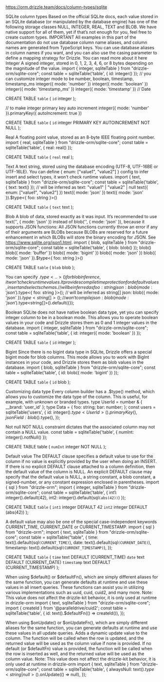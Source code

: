 https://orm.drizzle.team/docs/column-types/sqlite

SQLite column types
Based on the official SQLite docs, each value stored in an SQLite database (or manipulated by the database engine) has one of the following storage classes NULL, INTEGER, REAL, TEXT and BLOB.
We have native support for all of them, yet if that’s not enough for you, feel free to create custom types.
IMPORTANT
All examples in this part of the documentation do not use database column name aliases, and column names are generated from TypeScript keys.
You can use database aliases in column names if you want, and you can also use the casing parameter to define a mapping strategy for Drizzle.
You can read more about it here
Integer
A signed integer, stored in 0, 1, 2, 3, 4, 6, or 8 bytes depending on the magnitude of the value.
import { integer, sqliteTable } from "drizzle-orm/sqlite-core";
const table = sqliteTable('table', {
id: integer()
});
// you can customize integer mode to be number, boolean, timestamp, timestamp_ms
integer({ mode: 'number' })
integer({ mode: 'boolean' })
integer({ mode: 'timestamp_ms' })
integer({ mode: 'timestamp' }) // Date

CREATE TABLE `table` (
`id` integer
);

// to make integer primary key auto increment
integer({ mode: 'number' }).primaryKey({ autoIncrement: true })

CREATE TABLE `table` (
`id` integer PRIMARY KEY AUTOINCREMENT NOT NULL
);

Real
A floating point value, stored as an 8-byte IEEE floating point number.
import { real, sqliteTable } from "drizzle-orm/sqlite-core";
const table = sqliteTable('table', {
real: real()
});

CREATE TABLE `table` (
`real` real
);

Text
A text string, stored using the database encoding (UTF-8, UTF-16BE or UTF-16LE).
You can define { enum: ["value1", "value2"] } config to infer insert and select types, it won’t check runtime values.
import { text, sqliteTable } from "drizzle-orm/sqlite-core";
const table = sqliteTable('table', {
text: text()
});
// will be inferred as text: "value1" | "value2" | null
text({ enum: ["value1", "value2"] })
text({ mode: 'json' })
text({ mode: 'json' }).$type<{ foo: string }>()

CREATE TABLE `table` (
`text` text
);

Blob
A blob of data, stored exactly as it was input.
It’s recommended to use text('', { mode: 'json' }) instead of blob('', { mode: 'json' }), because it supports JSON functions:
All JSON functions currently throw an error if any of their arguments are BLOBs because BLOBs are reserved for a future enhancement in which BLOBs will store the binary encoding for JSON.
See https://www.sqlite.org/json1.html.
import { blob, sqliteTable } from "drizzle-orm/sqlite-core";
const table = sqliteTable('table', {
blob: blob()
});
blob()
blob({ mode: 'buffer' })
blob({ mode: 'bigint' })
blob({ mode: 'json' })
blob({ mode: 'json' }).$type<{ foo: string }>()

CREATE TABLE `table` (
`blob` blob
);

You can specify .$type<..>() for blob inference, it won’t check runtime values. It provides compile time protection for default values, insert and select schemas.
// will be inferred as { foo: string }
json: blob({ mode: 'json' }).$type<{ foo: string }>();
// will be inferred as string[]
json: blob({ mode: 'json' }).$type<string[]>();
// won't compile
json: blob({ mode: 'json' }).$type<string[]>().default({});

Boolean
SQLite does not have native boolean data type, yet you can specify integer column to be in a boolean mode. This allows you to operate boolean values in your code and Drizzle stores them as 0 and 1 integer values in the database.
import { integer, sqliteTable } from "drizzle-orm/sqlite-core";
const table = sqliteTable('table', {
id: integer({ mode: 'boolean' })
});

CREATE TABLE `table` (
`id` integer
);

Bigint
Since there is no bigint data type in SQLite, Drizzle offers a special bigint mode for blob columns. This mode allows you to work with BigInt instances in your code, and Drizzle stores them as blob values in the database.
import { blob, sqliteTable } from "drizzle-orm/sqlite-core";
const table = sqliteTable('table', {
id: blob({ mode: 'bigint' })
});

CREATE TABLE `table` (
`id` blob
);

Customizing data type
Every column builder has a .$type() method, which allows you to customize the data type of the column. This is useful, for example, with unknown or branded types.
type UserId = number & { __brand: 'user_id' };
type Data = {
	foo: string;
	bar: number;
};
const users = sqliteTable('users', {
  id: integer().$type<UserId>().primaryKey(),
jsonField: blob().$type<Data>(),
});

Not null
NOT NULL constraint dictates that the associated column may not contain a NULL value.
const table = sqliteTable('table', {
numInt: integer().notNull()
});

CREATE TABLE table (
`numInt` integer NOT NULL
);

Default value
The DEFAULT clause specifies a default value to use for the column if no value is explicitly provided by the user when doing an INSERT. If there is no explicit DEFAULT clause attached to a column definition, then the default value of the column is NULL.
An explicit DEFAULT clause may specify that the default value is NULL, a string constant, a blob constant, a signed-number, or any constant expression enclosed in parentheses.
import { sql } from "drizzle-orm";
import { integer, sqliteTable } from "drizzle-orm/sqlite-core";
const table = sqliteTable('table', {
int1: integer().default(42),
int2: integer().default(sql`(abs(42))`)
});

CREATE TABLE `table` (
`int1` integer DEFAULT 42
`int2` integer DEFAULT (abs(42))
);

A default value may also be one of the special case-independent keywords CURRENT_TIME, CURRENT_DATE or CURRENT_TIMESTAMP.
import { sql } from "drizzle-orm";
import { text, sqliteTable } from "drizzle-orm/sqlite-core";
const table = sqliteTable("table", {
time: text().default(sql`(CURRENT_TIME)`),
date: text().default(sql`(CURRENT_DATE)`),
timestamp: text().default(sql`(CURRENT_TIMESTAMP)`),
});

CREATE TABLE `table` (
`time` text DEFAULT (CURRENT_TIME)
`date` text DEFAULT (CURRENT_DATE)
`timestamp` text DEFAULT (CURRENT_TIMESTAMP)
);

When using $default() or $defaultFn(), which are simply different aliases for the same function, you can generate defaults at runtime and use these values in all insert queries. These functions can assist you in utilizing various implementations such as uuid, cuid, cuid2, and many more.
Note: This value does not affect the drizzle-kit behavior, it is only used at runtime in drizzle-orm
import { text, sqliteTable } from "drizzle-orm/sqlite-core";
import { createId } from '@paralleldrive/cuid2';
const table = sqliteTable('table', {
	id: text().$defaultFn(() => createId()),
});

When using $onUpdate() or $onUpdateFn(), which are simply different aliases for the same function, you can generate defaults at runtime and use these values in all update queries.
Adds a dynamic update value to the column. The function will be called when the row is updated, and the returned value will be used as the column value if none is provided. If no default (or $defaultFn) value is provided, the function will be called when the row is inserted as well, and the returned value will be used as the column value.
Note: This value does not affect the drizzle-kit behavior, it is only used at runtime in drizzle-orm
import { text, sqliteTable } from "drizzle-orm/sqlite-core";
const table = sqliteTable('table', {
    alwaysNull: text().$type<string | null>().$onUpdate(() => null),
});

